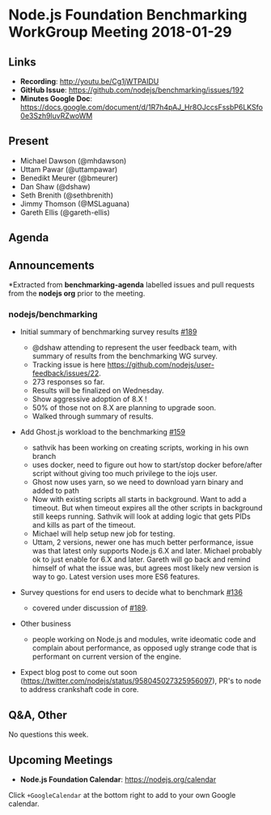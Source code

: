 # Node.js Foundation Benchmarking WorkGroup Meeting 2018-01-29

## Links

* **Recording**:  http://youtu.be/Cg1jWTPAIDU
* **GitHub Issue**: https://github.com/nodejs/benchmarking/issues/192
* **Minutes Google Doc**: https://docs.google.com/document/d/1R7h4pAJ_Hr8OJccsFssbP6LKSfo0e3Szh9luvRZwoWM

## Present

* Michael Dawson (@mhdawson)
* Uttam Pawar (@uttampawar)
* Benedikt Meurer (@bmeurer)
* Dan Shaw (@dshaw)
* Seth Brenith (@sethbrenith)
* Jimmy Thomson (@MSLaguana)
* Gareth Ellis (@gareth-ellis)

## Agenda

## Announcements

*Extracted from **benchmarking-agenda** labelled issues and pull requests from the **nodejs org** prior to the meeting.

### nodejs/benchmarking

* Initial summary of benchmarking survey results [#189](https://github.com/nodejs/benchmarking/issues/189)
  * @dshaw attending to represent the user feedback team, with summary of results from
    the benchmarking WG survey.
  * Tracking issue is here https://github.com/nodejs/user-feedback/issues/22.
  * 273 responses so far.
  * Results will be finalized on Wednesday.
  * Show aggressive adoption of 8.X !
  * 50% of those not on 8.X are planning to upgrade soon.
  * Walked through summary of results.

* Add Ghost.js workload to the benchmarking [#159](https://github.com/nodejs/benchmarking/issues/159)
  * sathvik has been working on creating scripts, working in his own branch
  * uses docker, need to figure out how to start/stop docker before/after script without
    giving too much privilege to the iojs user.
  * Ghost now uses yarn, so we need to download yarn binary and added to path
  * Now with existing scripts all starts in background.  Want to add a timeout. But when
    timeout expires all the other scripts in background still keeps running.  Sathvik will look
    at adding logic that gets PIDs and kills as part of the timeout.
  * Michael will help setup new job for testing.
  * Uttam, 2 versions, newer one has much better performance, issue was that latest
    only supports Node.js 6.X and later.  Michael probably ok to just enable for 6.X and
    later. Gareth will go back and remind himself of what the issue was, but agrees most
    likely new version is way to go.   Latest version uses more ES6 features.

* Survey questions for end users to decide what to benchmark [#136](https://github.com/nodejs/benchmarking/issues/136)
  * covered under discussion of [#189](https://github.com/nodejs/benchmarking/issues/189).

* Other business
  * people working on Node.js and modules, write ideomatic code and complain about
    performance, as opposed ugly strange code that is performant on current version of the
    engine.
* Expect blog post to come out soon (https://twitter.com/nodejs/status/958045027325956097),
   PR's to node to address crankshaft code in core.

## Q&A, Other
No questions this week.

## Upcoming Meetings

* **Node.js Foundation Calendar**: https://nodejs.org/calendar

Click `+GoogleCalendar` at the bottom right to add to your own Google calendar.

